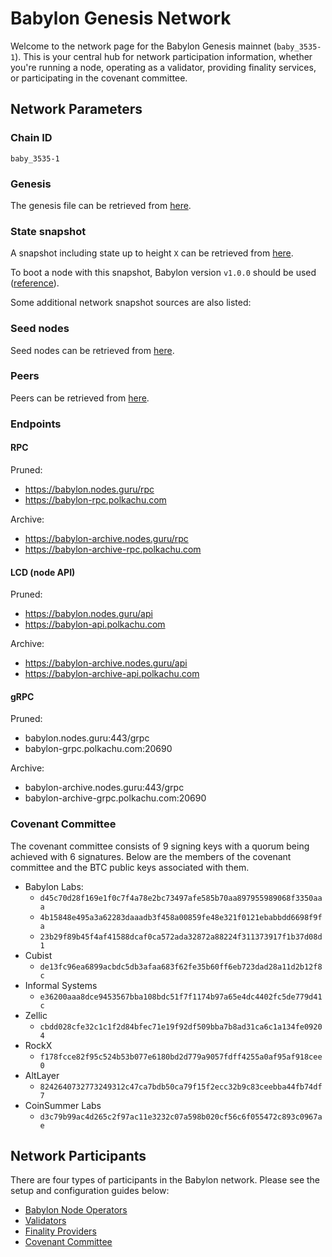 # Babylon Genesis Network

Welcome to the network page for the Babylon Genesis mainnet (`baby_3535-1`).
This is your central hub 
for network participation information, whether you're running a node, 
operating as a validator, providing finality services, or participating 
in the covenant committee.

## Network Parameters

### Chain ID

`baby_3535-1`

### Genesis

<!--TODO(@filippos): Add genesis file --> 
The genesis file can be retrieved from [here](./network-artifacts/genesis.json).

### State snapshot

<!--TODO(@filippos): Update snapshot and height.
    TODO(@konrad): We also need instructions on how someone can sync from
    scratch due to the chain ID change  --> 
A snapshot including state up to height `X` can be retrieved from
[here](./network-artifacts/baby_3535-1.tar.gz).

<!--TODO(@filippos): Verify version --> 
To boot a node with this snapshot, Babylon version `v1.0.0` should be used
([reference](https://github.com/babylonlabs-io/babylon/releases/tag/v1.0.0)).

Some additional network snapshot sources are also listed:

<!-- TODO(@filippos): get links
- https://polkachu.com/testnets/babylon/snapshots
- https://www.imperator.co/services/chain-services/testnets/babylon
- https://services.contributiondao.com/testnet/babylon/snapshots
-->

### Seed nodes

<!-- TODO(@filippos): Specify seeds -->
Seed nodes can be retrieved from [here](./seeds.txt).

### Peers

<!-- TODO(@filippos): Specify peers -->
Peers can be retrieved from [here](./peers.txt).

### Endpoints

#### RPC

Pruned:
- https://babylon.nodes.guru/rpc
- https://babylon-rpc.polkachu.com

Archive:
- https://babylon-archive.nodes.guru/rpc
- https://babylon-archive-rpc.polkachu.com

#### LCD (node API)

Pruned:
- https://babylon.nodes.guru/api
- https://babylon-api.polkachu.com

Archive:
- https://babylon-archive.nodes.guru/api
- https://babylon-archive-api.polkachu.com

#### gRPC

Pruned:
- babylon.nodes.guru:443/grpc
- babylon-grpc.polkachu.com:20690

Archive:
- babylon-archive.nodes.guru:443/grpc
- babylon-archive-grpc.polkachu.com:20690

### Covenant Committee

The covenant committee consists of 9 signing keys with a quorum being achieved
with 6 signatures. Below are the members of the covenant committee and the
BTC public keys associated with them.

* Babylon Labs:
  * `d45c70d28f169e1f0c7f4a78e2bc73497afe585b70aa897955989068f3350aaa`
  * `4b15848e495a3a62283daaadb3f458a00859fe48e321f0121ebabbdd6698f9fa`
  * `23b29f89b45f4af41588dcaf0ca572ada32872a88224f311373917f1b37d08d1`
* Cubist
  * `de13fc96ea6899acbdc5db3afaa683f62fe35b60ff6eb723dad28a11d2b12f8c`
* Informal Systems
  * `e36200aaa8dce9453567bba108bdc51f7f1174b97a65e4dc4402fc5de779d41c`
* Zellic
  * `cbdd028cfe32c1c1f2d84bfec71e19f92df509bba7b8ad31ca6c1a134fe09204`
* RockX
  * `f178fcce82f95c524b53b077e6180bd2d779a9057fdff4255a0af95af918cee0`
* AltLayer
  * `8242640732773249312c47ca7bdb50ca79f15f2ecc32b9c83ceebba44fb74df7`
* CoinSummer Labs
  * `d3c79b99ac4d265c2f97ac11e3232c07a598b020cf56c6f055472c893c0967ae`

## Network Participants

There are four types of participants in the Babylon network.
Please see the setup and configuration guides below:

- [Babylon Node Operators](babylon-node/README.md)
- [Validators](babylon-validators/README.md)
- [Finality Providers](https://github.com/babylonlabs-io/finality-provider/blob/main/README.md)
- [Covenant Committee](https://github.com/babylonlabs-io/covenant-emulator/blob/main/README.md)
